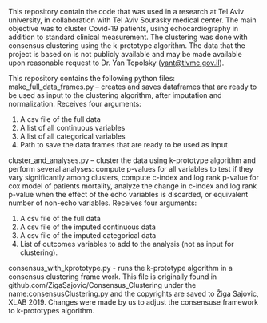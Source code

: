 This repository contain the code that was used in a research at Tel Aviv university, in collaboration with Tel Aviv Sourasky medical center. The main objective was to cluster Covid-19 patients, using echocardiography in addition to standard clinical measurement. The clustering was done with consensus clustering using the k-prototype algorithm.
The data that the project is based on is not publicly available and may be made available upon reasonable request to Dr. Yan Topolsky (yant@tlvmc.gov.il).  

This repository contains the following python files: 
make_full_data_frames.py – creates and saves dataframes that are ready to be used as input to the clustering algorithm, after imputation and normalization. Receives four arguments:  
1.	A csv file of the full data
2.	A list of all continuous variables
3.	A list of all categorical variables
4.	Path to save the data frames that are ready to be used as input

cluster_and_analyses.py – cluster the data using k-prototype algorithm and perform several analyses: compute p-values for all variables to test if they vary significantly among clusters, compute c-index and log rank p-value for cox model of patients mortality, analyze the change in c-index and log rank p-value when the effect of the echo variables is discarded, or equivalent number of non-echo variables. Receives four arguments: 
1.	A csv file of the full data
2.	A csv file of the imputed continuous data
3.	A csv file of the imputed categorical data
4.	List of outcomes variables to add to the analysis (not as input for clustering). 

consensus_with_kprototype.py - runs the k-prototype algorithm in a consensus clustering frame work. This file is originally found in github.com/ZigaSajovic/Consensus_Clustering under the name:consensusClustering.py and the copyrights are saved to Žiga Sajovic, XLAB 2019. 
Changes were made by us to adjust the consensuse framework to k-prototypes algorithm.  
